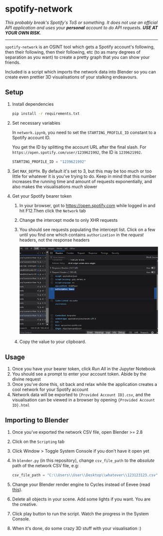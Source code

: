# spotify-network

_This probably break's Spotify's ToS or something. It does not use an official API application and uses your **personal** account to do API requests. **USE AT YOUR OWN RISK**._

---

`spotify-network` is an OSINT tool which gets a Spotify account's following, then their following, then their following, etc (to as many degrees of separation as you want) to create a pretty graph that you can show your friends.

Included is a script which imports the network data into Blender so you can create even prettier 3D visualisations of your stalking endeavours.

## Setup

1. Install dependencies

   ```sh
   pip install -r requirements.txt
   ```

2. Set necessary variables

   In `network.ipynb`, you need to set the `STARTING_PROFILE_ID` constant to a Spotify account ID.

   You get the ID by splitting the account URL after the final slash. For `https://open.spotify.com/user/1239621992`, the ID is `1239621992`.

   ```py
   STARTING_PROFILE_ID = "1239621992"
   ```

3. Set `MAX_DEPTH`. By default it's set to 3, but this may be too much or too little for whatever it is you've trying to do. Keep in mind that this number increases the running time and amount of requests exponentially, and also makes the visualisations _much_ slower
4. Get your Spotify bearer token

   1. In your browser, got to https://open.spotify.com while logged in and hit F12.Then click the `Network` tab
   2. Change the intercept mode to only XHR requests
   3. You should see requests populating the intercept list. Click on a few until you find one which contains `authorization` in the _request_ headers, not the response headers

      ![Example of a Spotify bearer token in the request headers](/.github/img/bearer.png)

   4. Copy the value to your clipboard.

## Usage

1. Once you have your bearer token, click _Run All_ in the Jupyter Notebook
2. You should see a prompt to enter your account token. Abide by the divine request
3. Once you've done this, sit back and relax while the application creates a cool network for your Spotify account
4. Network data will be exported to `{Provided Account ID}.csv`, and the visualisation can be viewed in a browser by opening `{Provided Account ID}.html`

## Importing to Blender

1. Once you've exported the network CSV file, open Blender >= 2.8
2. Click on the `Scripting` tab
3. Click Window > Toggle System Console if you don't have it open yet
4. In `blender.py` (in this repository), change `csv_file_path` to the _absolute_ path of the network CSV file, e.g:

   ```py
   csv_file_path = "C:\\Users\\User\\Desktop\\whatever\\123123123.csv"
   ```

5. Change your Blender render engine to Cycles instead of Eevee (read [this](https://www.katsbits.com/codex/render-engine/)).
6. Delete all objects in your scene. Add some lights if you want. You are the creative.
7. Click play button to run the script. Watch the progress in the System Console.
8. When it's done, do some crazy 3D stuff with your visualisation :)
